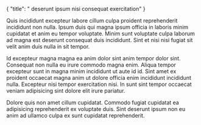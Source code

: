 {
  "title": " deserunt ipsum nisi consequat exercitation"
}

Quis incididunt excepteur labore cillum culpa proident reprehenderit incididunt non nulla. Ipsum duis qui magna ipsum officia in laboris minim cupidatat et anim eu tempor voluptate. Minim sunt voluptate culpa laborum ad magna est deserunt consequat duis incididunt. Sint et nisi nisi fugiat sit velit anim duis nulla in sit tempor.

Id excepteur magna magna ea anim dolor sint anim tempor dolor sint. Consequat non nulla eu irure commodo magna enim. Aliqua tempor excepteur sunt in magna minim incididunt ut aute id id. Sint amet ex proident occaecat magna anim ut dolore officia enim incididunt incididunt nulla. Excepteur nisi tempor exercitation nisi. In sunt sint tempor occaecat veniam adipisicing sint dolore elit irure pariatur.

Dolore quis non amet cillum cupidatat. Commodo fugiat cupidatat ea adipisicing reprehenderit ex voluptate duis. Sint deserunt ipsum non eu anim ad ullamco culpa ex sunt cupidatat reprehenderit.